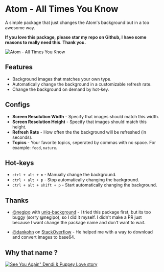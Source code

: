 # Atom - All Times You Know

A simple package that just changes the Atom's background but in a too awesome way.

**If you love this package, please star my repo on Github, I have some reasons to really need this. Thank you.**

![Atom - All Times You Know](https://github.com/thenewvu/atom-all-times-you-know/raw/master/screenshots/atom-all-times-you-know.gif)

## Features

* Background images that matches your own type.
* Automatically change the background in a customizable refresh rate.
* Change the background on demand by hot-key.

## Configs

* **Screen Resolution Width** - Specify that images should match this width.
* **Screen Resolution Height** - Specify that images should match this height.
* **Refresh Rate** - How often the the background will be refreshed (in seconds).
* **Topics** - Your favorite topics, seperated by commas with no space. For example: `food,nature`.

## Hot-keys

* `ctrl + alt + n` - Manually change the background.
* `ctrl + alt + p` - Stop automatically changing the background.
* `ctrl + alt + shift + p` - Start automatically changing the background.

## Thanks

* [@negipo](https://github.com/negipo) with [uniq-background](https://github.com/negipo/uniq-background) - I tried this package first, but its too buggy (sorry @negipo), so I did it myself. I didn't make a PR just because I want change the package name and don't want to wait.

* [@dankohn](http://stackoverflow.com/users/1935918/dankohn) on [StackOverflow](http://stackoverflow.com/questions/17124053/node-js-get-image-from-web-and-encode-with-base64) - He helped me with a way to download and convert images to base64.

## Why that name ?

[![See You Again" Dendi & Puppey Love story](http://img.youtube.com/vi/uBp8ZWR7_G8/hqdefault.jpg)](http://www.youtube.com/watch?v=uBp8ZWR7_G8)
